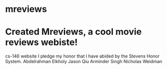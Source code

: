 # mreviews
# Created Mreviews, a cool movie reviews webiste!
cs-146 website
I pledge my honor that I have abided by the Stevens Honor System.
Abdelrahman Elkholy
Jason Qiu
Arminder Singh
Nicholas Weidman
